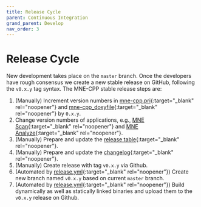 ```yaml
---
title: Release Cycle
parent: Continuous Integration
grand_parent: Develop
nav_order: 3
---
```


# Release Cycle

New development takes place on the `master` branch. Once the developers have rough consensus we create a new stable release on GitHub, following the `v0.x.y` tag syntax. The MNE-CPP stable release steps are:

1. (Manually) Increment version numbers in [mne-cpp.pri](https://github.com/mne-tools/mne-cpp/blob/master/mne-cpp.pri){:target="_blank" rel="noopener"} and [mne-cpp_doxyfile](https://github.com/mne-tools/mne-cpp/blob/master/doc/doxygen/mne-cpp_doxyfile){:target="_blank" rel="noopener"} by `0.x.y`. 
2. Change version numbers of applications, e.g., [MNE Scan](https://github.com/mne-tools/mne-cpp/blob/master/applications/mne_scan/mne_scan/info.h){:target="_blank" rel="noopener"} and [MNE Analyze](https://github.com/mne-tools/mne-cpp/blob/master/applications/mne_analyze/mne_analyze/info.h){:target="_blank" rel="noopener"}.
3. (Manually) Prepare and update the [release table](https://mne-cpp.github.io/pages/install/binaries.html){:target="_blank" rel="noopener"}.
4. (Manually) Prepare and update the [changelog](https://mne-cpp.github.io/pages/install/changelog.html){:target="_blank" rel="noopener"}.
5. (Manually) Create release with tag `v0.x.y` via Github. 
6. (Automated by [release.yml](https://github.com/mne-tools/mne-cpp/blob/master/.github/workflows/release.yml){:target="_blank" rel="noopener"}) Create new branch named `v0.x.y` based on current `master` branch.
7. (Automated by [release.yml](https://github.com/mne-tools/mne-cpp/blob/master/.github/workflows/release.yml){:target="_blank" rel="noopener"}) Build dynamically as well as statically linked binaries and upload them to the `v0.x.y` release on Github.
